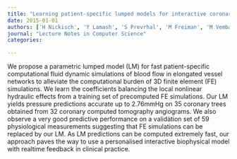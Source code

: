 ```yaml
---
title: "Learning patient-specific lumped models for interactive coronary blood flow simulations"
date: 2015-01-01
authors: ['H Nickisch', 'Y Lamash', 'S Prevrhal', 'M Freiman', 'M Vembar', 'L Goshen', 'H Schmitt']
journal: "Lecture Notes in Computer Science"
categories:

---
```

 We propose a parametric lumped model (LM) for fast patient-specific computational fluid dynamic simulations of blood flow in elongated vessel networks to alleviate the computational burden of 3D finite element (FE) simulations. We learn the coefficients balancing the local nonlinear hydraulic effects from a training set of precomputed FE simulations. Our LM yields pressure predictions accurate up to 2.76mmHg on 35 coronary trees obtained from 32 coronary computed tomography angiograms. We also observe a very good predictive performance on a validation set of 59 physiological measurements suggesting that FE simulations can be replaced by our LM. As LM predictions can be computed extremely fast, our approach paves the way to use a personalised interactive biophysical model with realtime feedback in clinical practice.
        